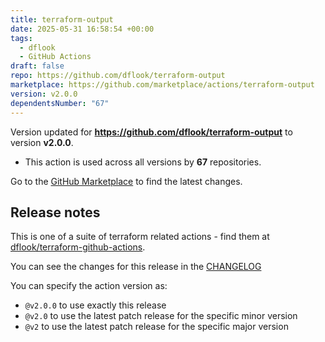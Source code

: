 ```yaml
---
title: terraform-output
date: 2025-05-31 16:58:54 +00:00
tags:
  - dflook
  - GitHub Actions
draft: false
repo: https://github.com/dflook/terraform-output
marketplace: https://github.com/marketplace/actions/terraform-output
version: v2.0.0
dependentsNumber: "67"
---
```



Version updated for **https://github.com/dflook/terraform-output** to version **v2.0.0**.
- This action is used across all versions by **67** repositories.

Go to the [GitHub Marketplace](https://github.com/marketplace/actions/terraform-output) to find the latest changes.

## Release notes

This is one of a suite of terraform related actions - find them at [dflook/terraform-github-actions](https://github.com/dflook/terraform-github-actions).

You can see the changes for this release in the [CHANGELOG](https://github.com/dflook/terraform-github-actions/blob/main/CHANGELOG.md)

You can specify the action version as:

- `@v2.0.0` to use exactly this release
- `@v2.0` to use the latest patch release for the specific minor version
- `@v2` to use the latest patch release for the specific major version

